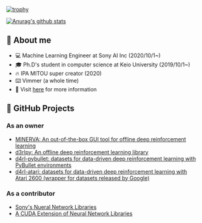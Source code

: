 [![trophy](https://github-profile-trophy.vercel.app/?username=takuseno)](https://github.com/ryo-ma/github-profile-trophy)

[![Anurag's github stats](https://github-readme-stats.vercel.app/api?username=takuseno&include_all_commits=true&show_icons=true&count_private=true)](https://github.com/anuraghazra/github-readme-stats)

## :book: About me
- :computer: Machine Learning Engineer at Sony AI Inc (2020/10/1~)
- :mortar_board: Ph.D's student in computer science at Keio University (2019/10/1~)
- :fire: IPA MITOU super creator (2020)
- :keyboard: Vimmer (a whole time)
- :eyes: Visit [here](https://takuseno.github.io) for more information

## :rocket: GitHub Projects
### As an owner
- [MINERVA: An out-of-the-box GUI tool for offline deep reinforcement learning](https://github.com/takuseno/minerva)
- [d3rlpy: An offline deep reinforcement learning library](https://github.com/takuseno/d3rlpy)
- [d4rl-pybullet: datasets for data-driven deep reinforcement learning with PyBullet environments](https://github.com/takuseno/d4rl-pybullet)
- [d4rl-atari: datasets for data-driven deep reinforcement learning with Atari 2600 (wrapper for datasets released by Google)](https://github.com/takuseno/d4rl-atari)

### As a contributor
- [Sony's Nueral Network Libraries](https://github.com/sony/nnabla)
- [A CUDA Extension of Neural Network Libraries](https://github.com/sony/nnabla-ext-cuda)
